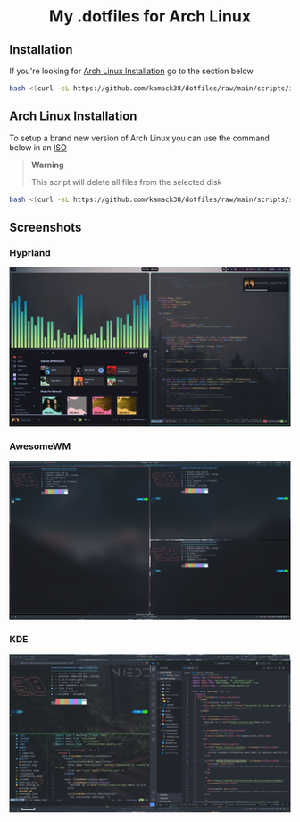 <h1 align="center">My .dotfiles for Arch Linux</h1>

## Installation

If you're looking for [Arch Linux Installation](#arch-linux-installation) go to the section below

```bash
bash <(curl -sL https://github.com/kamack38/dotfiles/raw/main/scripts/install.sh)
```

## Arch Linux Installation

To setup a brand new version of Arch Linux you can use the command below in an [ISO](https://archlinux.org/download/)

> **Warning**
>
> This script will delete all files from the selected disk

```bash
bash <(curl -sL https://github.com/kamack38/dotfiles/raw/main/scripts/setup.sh)
```

## Screenshots

### Hyprland

![Hyprland](./../Pictures/Screenshots/Hyprland.png)

### AwesomeWM

![AwesomeWM](./../Pictures/Screenshots/awesomewm.png)

### KDE

![Apps screenshot](./../Pictures/Screenshots/Apps.png)

